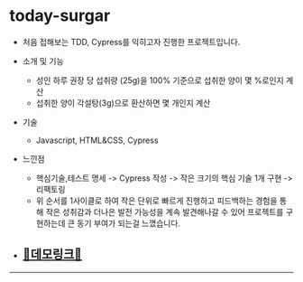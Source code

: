 # today-surgar

- 처음 접해보는 TDD, Cypress를 익히고자 진행한 프로젝트입니다.
- 소개 및 기능

  - 성인 하루 권장 당 섭취량 (25g)을 100% 기준으로 섭취한 양이 몇 %로인지 계산
  - 섭취한 양이 각설탕(3g)으로 환산하면 몇 개인지 계산

- 기술

  - Javascript, HTML&CSS, Cypress

- 느낀점

  - 핵심기술,테스트 명세 -> Cypress 작성 -> 작은 크기의 핵심 기술 1개 구현 -> 리팩토링
  - 위 순서를 1사이클로 하여 작은 단위로 빠르게 진행하고 피드백하는 경험을 통해 작은 성취감과 더나은 발전 가능성을 계속 발견해나갈 수 있어 프로젝트를 구현하는데 큰 동기 부여가 되는걸 느꼈습니다.

- ## [🧨데모링크🧨](https://truthone.github.io/today-sugar/)

---
